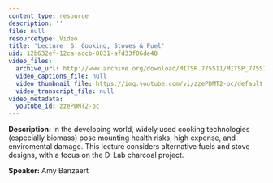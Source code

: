```yaml
---
content_type: resource
description: ''
file: null
resourcetype: Video
title: 'Lecture  6: Cooking, Stoves & Fuel'
uid: 12b632ef-12ca-accb-8031-afd33f06de48
video_files:
  archive_url: http://www.archive.org/download/MITSP.775S11/MITSP_775S11lec06_300k.mp4
  video_captions_file: null
  video_thumbnail_file: https://img.youtube.com/vi/zzePDMT2-oc/default.jpg
  video_transcript_file: null
video_metadata:
  youtube_id: zzePDMT2-oc
---
```


**Description:** In the developing world, widely used cooking technologies (especially biomass) pose mounting health risks, high expense, and enviromental damage. This lecture considers alternative fuels and stove designs, with a focus on the D-Lab charcoal project.

**Speaker:** Amy Banzaert